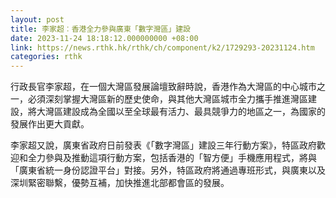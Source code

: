 ```yaml
---
layout: post
title: 李家超︰香港全力參與廣東「數字灣區」建設
date: 2023-11-24 18:18:12.000000000 +08:00
link: https://news.rthk.hk/rthk/ch/component/k2/1729293-20231124.htm
categories: rthk
---
```


行政長官李家超，在一個大灣區發展論壇致辭時說，香港作為大灣區的中心城市之一，必須深刻掌握大灣區新的歷史使命，與其他大灣區城市全力攜手推進灣區建設，將大灣區建設成為全國以至全球最有活力、最具競爭力的地區之一，為國家的發展作出更大貢獻。

李家超又說，廣東省政府日前發表《「數字灣區」建設三年行動方案》，特區政府歡迎和全力參與及推動這項行動方案，包括香港的「智方便」手機應用程式，將與「廣東省統一身份認證平台」對接。另外，特區政府將通過專班形式，與廣東以及深圳緊密聯繫，優勢互補，加快推進北部都會區的發展。

